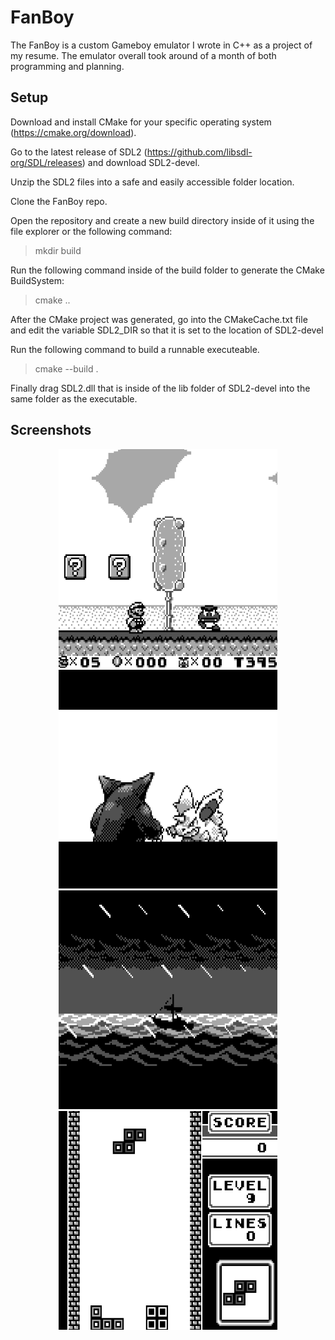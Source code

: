 # FanBoy

The FanBoy is a custom Gameboy emulator I wrote in C++ as a project of my resume.  The emulator overall took around of a month of both programming and planning.  

## Setup
Download and install CMake for your specific operating system (https://cmake.org/download).  

Go to the latest release of SDL2 (https://github.com/libsdl-org/SDL/releases) and download SDL2-devel.  

Unzip the SDL2 files into a safe and easily accessible folder location.  

Clone the FanBoy repo.  

Open the repository and create a new build directory inside of it using the file explorer or the following command:
> mkdir build

Run the following command inside of the build folder to generate the CMake BuildSystem:
> cmake ..

After the CMake project was generated,  go into the CMakeCache.txt file and edit the variable SDL2_DIR so that it is set to the location of SDL2-devel

Run the following command to build a runnable executeable.  
> cmake --build .

Finally drag SDL2.dll that is inside of the lib folder of SDL2-devel into the same folder as the executable.

## Screenshots
<p align="center" style="margin-right: 30px margin-left: 30px;">
    <img src="images/mario.png" width="350" height="350"> 
    <img src="images/pokemon.png" width="350" height="350"> 
    <img src="images/zelda.png" width="350" height="350"> 
    <img src="images/tetris.png" width="350" height="350"> 
</p>



